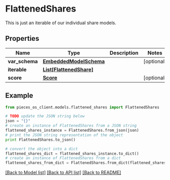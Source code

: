 # FlattenedShares

This is just an iterable of our individual share models.

## Properties
Name | Type | Description | Notes
------------ | ------------- | ------------- | -------------
**var_schema** | [**EmbeddedModelSchema**](EmbeddedModelSchema.md) |  | [optional] 
**iterable** | [**List[FlattenedShare]**](FlattenedShare.md) |  | 
**score** | [**Score**](Score.md) |  | [optional] 

## Example

```python
from pieces_os_client.models.flattened_shares import FlattenedShares

# TODO update the JSON string below
json = "{}"
# create an instance of FlattenedShares from a JSON string
flattened_shares_instance = FlattenedShares.from_json(json)
# print the JSON string representation of the object
print FlattenedShares.to_json()

# convert the object into a dict
flattened_shares_dict = flattened_shares_instance.to_dict()
# create an instance of FlattenedShares from a dict
flattened_shares_from_dict = FlattenedShares.from_dict(flattened_shares_dict)
```
[[Back to Model list]](../README.md#documentation-for-models) [[Back to API list]](../README.md#documentation-for-api-endpoints) [[Back to README]](../README.md)


